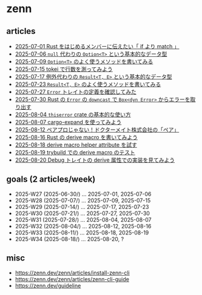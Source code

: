 # zenn

## articles

- [2025-07-01 Rust をはじめるメンバーに伝えたい「 if より match 」](articles/269b20722fd9cd.md)
- [2025-07-06 `null` 代わりの `Option<T>` という基本的なデータ型](articles/7100b404d89917.md)
- [2025-07-09 `Option<T>` のよく使うメソッドを書いてみる](articles/c33520c865d85e.md)
- [2025-07-15 tokei で行数を測ってみよう](articles/c33520c865d85e.md)
- [2025-07-17 例外代わりの `Result<T, E>` という基本的なデータ型](articles/4d7ef9face7b07.md)
- [2025-07-23 `Result<T, E>` のよく使うメソッドを書いてみる](articles/0142554bb24491.md)
- [2025-07-27 `Error` トレイトの定義を確認してみた](articles/ab590aca69f16e.md)
- [2025-07-30 Rust の `Error` の `downcast` で `Box<dyn Error>` からエラーを取り出す](articles/6312896db0fbf2.md)
- [2025-08-04 `thiserror` crate の基本的な使い方](articles/8305782244b7f4.md)
- [2025-08-07 cargo-expand を使ってみよう](articles/4d591d072253ca.md)
- [2025-08-12 ペアプロじゃない！ドクターメイト株式会社の「ペア」](articles/a907703cdc03f2.md)
- [2025-08-16 Rust の derive macro を書いてみよう](articles/0a7cc9365d90cd.md)
- [2025-08-18 derive macro helper attribute を試す](articles/2832eb691f8fbe.md)
- [2025-08-19 trybuild での derive macro のテスト](articles/884e8f2c258635.md)
- [2025-08-20 Debug トレイトの derive 属性での実装を見てみよう](articles/5c561314513dc9.md)

## goals (2 articles/week)

- 2025-W27 (2025-06-30/) ... 2025-07-01, 2025-07-06
- 2025-W28 (2025-07-07/) ... 2025-07-09, 2025-07-15
- 2025-W29 (2025-07-14/) ... 2025-07-17, 2025-07-23
- 2025-W30 (2025-07-21/) ... 2025-07-27, 2025-07-30
- 2025-W31 (2025-07-28/) ... 2025-08-04, 2025-08-07
- 2025-W32 (2025-08-04/) ... 2025-08-12, 2025-08-16
- 2025-W33 (2025-08-11/) ... 2025-08-18, 2025-08-19
- 2025-W34 (2025-08-18/) ... 2025-08-20, ?

## misc

- <https://zenn.dev/zenn/articles/install-zenn-cli>
- <https://zenn.dev/zenn/articles/zenn-cli-guide>
- <https://zenn.dev/guideline>
